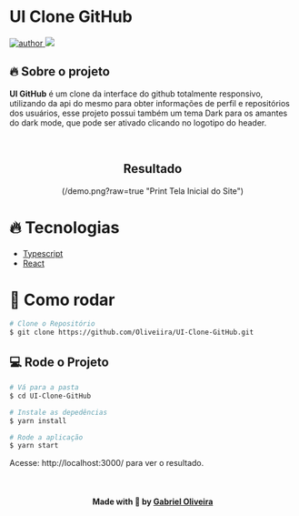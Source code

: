 # UI Clone GitHub

<p>
  <a href="https://github.com/oliveiiraa">
      <img src="https://img.shields.io/badge/author-Oliveiiraa-blue" alt="author">
  </a>
  <img src="https://img.shields.io/badge/languages-2-blue">
</p>

## 🔥 Sobre o projeto

**UI GitHub** é um clone da interface do github totalmente responsivo, utilizando da api do mesmo para obter informações de perfil e repositórios dos usuários, esse projeto possui também um tema Dark para os amantes do dark mode, que pode ser ativado clicando no logotipo do header.

<br>

<h2 align=center> Resultado </h2>
<p align=center>
  (/demo.png?raw=true "Print Tela Inicial do Site")
</p>

# :fire: Tecnologias

* [Typescript](https://www.typescriptlang.org/)      
* [React](https://reactjs.org/)

# :construction_worker: Como rodar
```bash
# Clone o Repositório
$ git clone https://github.com/Oliveiira/UI-Clone-GitHub.git
```

## 💻 Rode o Projeto

```bash
# Vá para a pasta
$ cd UI-Clone-GitHub

# Instale as depedências
$ yarn install

# Rode a aplicação
$ yarn start
```
Acesse: http://localhost:3000/ para ver o resultado.

<br>

<h4 align=center>Made with 💙 by <a href="https://www.linkedin.com/in/gabriel-h-oliveira/">Gabriel Oliveira</a></h4>
